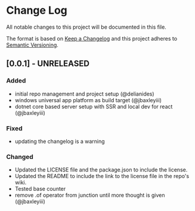 # Change Log

All notable changes to this project will be documented in this file.

The format is based on [Keep a Changelog](http://keepachangelog.com/)
and this project adheres to [Semantic Versioning](http://semver.org/).

## [0.0.1] - UNRELEASED

### Added
  - initial repo management and project setup (@delianides)
  - windows universal app platform as build target (@jbaxleyiii)
  - dotnet core based server setup with SSR and local dev for react (@jbaxleyiii)

### Fixed
  - updating the changelog is a warning

### Changed
  - Updated the LICENSE file and the package.json to include the license.
  - Updated the README to include the link to the license file in the repo's wiki.
  - Tested base counter
  - remove .of operator from junction until more thought is given (@jbaxleyiii)

